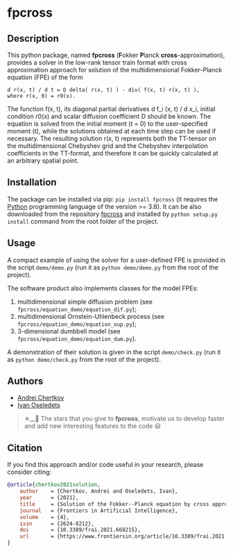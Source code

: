 # fpcross


## Description

This python package, named **fpcross** (**F**okker **P**lanck **cross**-approximation), provides a solver in the low-rank tensor train format with cross approximation approach for solution of the multidimensional Fokker-Planck equation (FPE) of the form

```
d r(x, t) / d t = D delta( r(x, t) ) - div( f(x, t) r(x, t) ),
where r(x, 0) = r0(x).
```

The function f(x, t), its diagonal partial derivatives d f_i (x, t) / d x_i, initial condition r0(x) and scalar diffusion coefficient D should be known. The equation is solved from the initial moment (t = 0) to the user-specified moment (t), while the solutions obtained at each time step can be used if necessary. The resulting solution r(x, t) represents both the TT-tensor on the multidimensional Chebyshev grid and the Chebyshev interpolation coefficients in the TT-format, and therefore it can be quickly calculated at an arbitrary spatial point.


## Installation

The package can be installed via pip: `pip install fpcross` (it requires the [Python](https://www.python.org) programming language of the version >= 3.8). It can be also downloaded from the repository [fpcross](https://github.com/AndreiChertkov/fpcross) and installed by `python setup.py install` command from the root folder of the project.


## Usage

A compact example of using the solver for a user-defined FPE is provided in the script `demo/demo.py` (run it as `python demo/demo.py` from the root of the project).

The software product also implements classes for the model FPEs:
1. multidimensional simple diffusion problem (see `fpcross/equation_demo/equation_dif.py`);
2. multidimensional Ornstein-Uhlenbeck process (see `fpcross/equation_demo/equation_oup.py`);
3. 3-dimensional dumbbell model (see `fpcross/equation_demo/equation_dum.py`).

A demonstration of their solution is given in the script `demo/check.py` (run it as `python demo/check.py` from the root of the project).


## Authors

- [Andrei Chertkov](https://github.com/AndreiChertkov)
- [Ivan Oseledets](https://github.com/oseledets)

> ✭__🚂  The stars that you give to **fpcross**, motivate us to develop faster and add new interesting features to the code 😃


## Citation

If you find this approach and/or code useful in your research, please consider citing:

```bibtex
@article{chertkov2021solution,
    author    = {Chertkov, Andrei and Oseledets, Ivan},
    year      = {2021},
    title     = {Solution of the Fokker--Planck equation by cross approximation method in the tensor train format},
    journal   = {Frontiers in Artificial Intelligence},
    volume    = {4},
    issn      = {2624-8212},
    doi       = {10.3389/frai.2021.668215},
    url       = {https://www.frontiersin.org/article/10.3389/frai.2021.668215}
}
```
